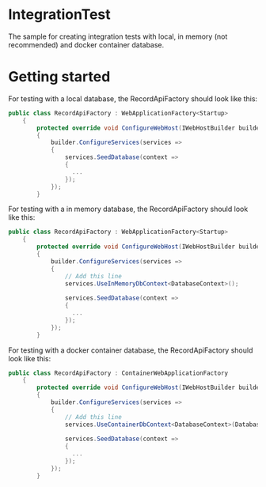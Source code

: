 # IntegrationTest

The sample for creating integration tests with local, in memory (not recommended) and docker container database.

# Getting started

For testing with a local database, the RecordApiFactory should look like this:

```c#
public class RecordApiFactory : WebApplicationFactory<Startup>
    {
        protected override void ConfigureWebHost(IWebHostBuilder builder)
        {
            builder.ConfigureServices(services =>
            {
                services.SeedDatabase(context =>
                {
                  ...
                });
            });
        }
```

For testing with a in memory database, the RecordApiFactory should look like this:

```c#
public class RecordApiFactory : WebApplicationFactory<Startup>
    {
        protected override void ConfigureWebHost(IWebHostBuilder builder)
        {
            builder.ConfigureServices(services =>
            {
                // Add this line
                services.UseInMemoryDbContext<DatabaseContext>();
                
                services.SeedDatabase(context =>
                {
                  ...
                });
            });
        }
```

For testing with a docker container database, the RecordApiFactory should look like this:

```c#
public class RecordApiFactory : ContainerWebApplicationFactory
    {
        protected override void ConfigureWebHost(IWebHostBuilder builder)
        {
            builder.ConfigureServices(services =>
            {
                // Add this line
                services.UseContainerDbContext<DatabaseContext>(DatabaseContainer);
                
                services.SeedDatabase(context =>
                {
                  ...
                });
            });
        }
```
